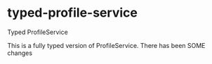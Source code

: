 # typed-profile-service

Typed ProfileService

This is a fully typed version of ProfileService. There has been
SOME changes
